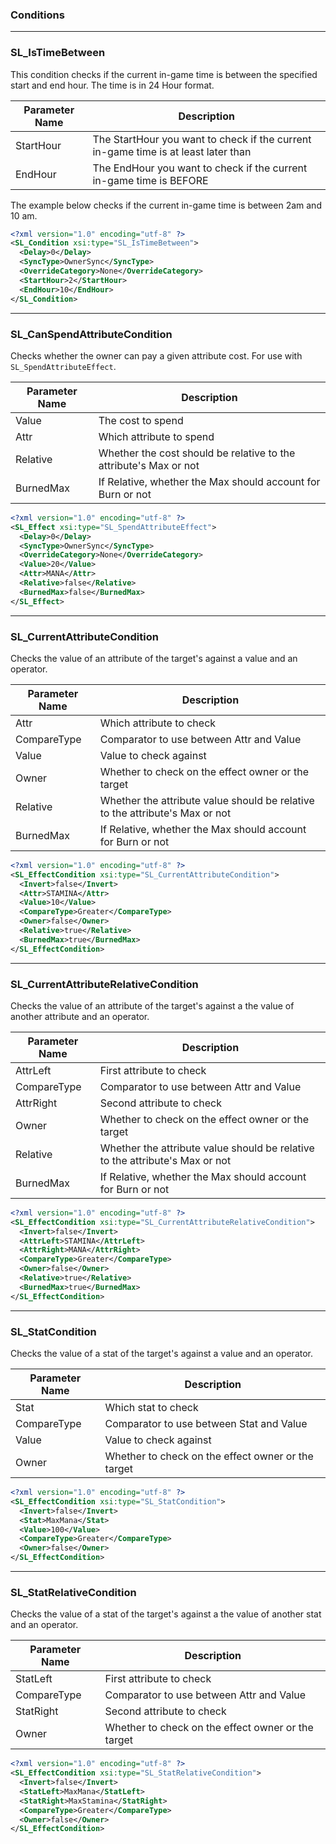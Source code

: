 ### Conditions

----------------------------------------------------------------------------------------------------------------------------------------------------------------

### SL_IsTimeBetween
This condition checks if the current in-game time is between the specified start and end hour. The time is in 24 Hour format.

| Parameter Name | Description |
| ---| ------------- |
| StartHour  | The StartHour you want to check if the current in-game time is at least later than   |
| EndHour  | The EndHour you want to check if the current in-game time is BEFORE  |


The example below checks if the current in-game time is between 2am and 10 am.

```xml
<?xml version="1.0" encoding="utf-8" ?>
<SL_Condition xsi:type="SL_IsTimeBetween">
  <Delay>0</Delay>
  <SyncType>OwnerSync</SyncType>
  <OverrideCategory>None</OverrideCategory>
  <StartHour>2</StartHour>
  <EndHour>10</EndHour>
</SL_Condition>
```

--------

### SL_CanSpendAttributeCondition
Checks whether the owner can pay a given attribute cost. For use with `SL_SpendAttributeEffect`.

| Parameter Name | Description |
| ---| ------------- |
| Value | The cost to spend |
| Attr | Which attribute to spend |
| Relative | Whether the cost should be relative to the attribute's Max or not |
| BurnedMax | If Relative, whether the Max should account for Burn or not|

```xml
<?xml version="1.0" encoding="utf-8" ?>
<SL_Effect xsi:type="SL_SpendAttributeEffect">
  <Delay>0</Delay>
  <SyncType>OwnerSync</SyncType>
  <OverrideCategory>None</OverrideCategory>
  <Value>20</Value>
  <Attr>MANA</Attr>
  <Relative>false</Relative>
  <BurnedMax>false</BurnedMax>
</SL_Effect>
```

--------

### SL_CurrentAttributeCondition
Checks the value of an attribute of the target's against a value and an operator.

| Parameter Name | Description |
| ---| ------------- |
| Attr | Which attribute to check |
| CompareType | Comparator to use between Attr and Value |
| Value | Value to check against |
| Owner | Whether to check on the effect owner or the target |
| Relative | Whether the attribute value should be relative to the attribute's Max or not |
| BurnedMax | If Relative, whether the Max should account for Burn or not|

```xml
<?xml version="1.0" encoding="utf-8" ?>
<SL_EffectCondition xsi:type="SL_CurrentAttributeCondition">
  <Invert>false</Invert>
  <Attr>STAMINA</Attr>
  <Value>10</Value>
  <CompareType>Greater</CompareType>
  <Owner>false</Owner>
  <Relative>true</Relative>
  <BurnedMax>true</BurnedMax>
</SL_EffectCondition>
```

--------

### SL_CurrentAttributeRelativeCondition
Checks the value of an attribute of the target's against a the value of another attribute and an operator.

| Parameter Name | Description |
| ---| ------------- |
| AttrLeft | First attribute to check |
| CompareType | Comparator to use between Attr and Value |
| AttrRight | Second attribute to check |
| Owner | Whether to check on the effect owner or the target |
| Relative | Whether the attribute value should be relative to the attribute's Max or not |
| BurnedMax | If Relative, whether the Max should account for Burn or not|

```xml
<?xml version="1.0" encoding="utf-8" ?>
<SL_EffectCondition xsi:type="SL_CurrentAttributeRelativeCondition">
  <Invert>false</Invert>
  <AttrLeft>STAMINA</AttrLeft>
  <AttrRight>MANA</AttrRight>
  <CompareType>Greater</CompareType>
  <Owner>false</Owner>
  <Relative>true</Relative>
  <BurnedMax>true</BurnedMax>
</SL_EffectCondition>
```

--------

### SL_StatCondition
Checks the value of a stat of the target's against a value and an operator.

| Parameter Name | Description |
| ---| ------------- |
| Stat | Which stat to check |
| CompareType | Comparator to use between Stat and Value |
| Value | Value to check against |
| Owner | Whether to check on the effect owner or the target |

```xml
<?xml version="1.0" encoding="utf-8" ?>
<SL_EffectCondition xsi:type="SL_StatCondition">
  <Invert>false</Invert>
  <Stat>MaxMana</Stat>
  <Value>100</Value>
  <CompareType>Greater</CompareType>
  <Owner>false</Owner>
</SL_EffectCondition>
```

--------

### SL_StatRelativeCondition
Checks the value of a stat of the target's against a the value of another stat and an operator.

| Parameter Name | Description |
| ---| ------------- |
| StatLeft | First attribute to check |
| CompareType | Comparator to use between Attr and Value |
| StatRight | Second attribute to check |
| Owner | Whether to check on the effect owner or the target |

```xml
<?xml version="1.0" encoding="utf-8" ?>
<SL_EffectCondition xsi:type="SL_StatRelativeCondition">
  <Invert>false</Invert>
  <StatLeft>MaxMana</StatLeft>
  <StatRight>MaxStamina</StatRight>
  <CompareType>Greater</CompareType>
  <Owner>false</Owner>
</SL_EffectCondition>
```